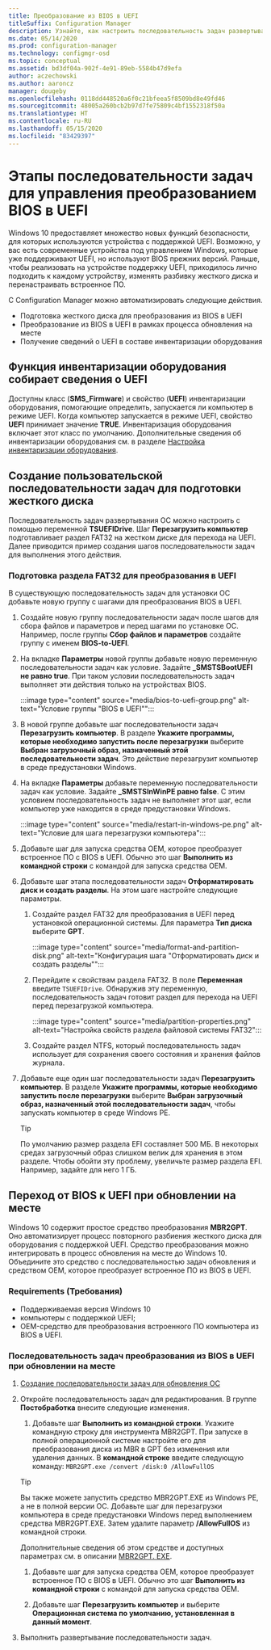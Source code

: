 ```yaml
---
title: Преобразование из BIOS в UEFI
titleSuffix: Configuration Manager
description: Узнайте, как настроить последовательность задач развертывания операционной системы для подготовки раздела FAT32 к переходу на UEFI.
ms.date: 05/14/2020
ms.prod: configuration-manager
ms.technology: configmgr-osd
ms.topic: conceptual
ms.assetid: bd3df04a-902f-4e91-89eb-5584b47d9efa
author: aczechowski
ms.author: aaroncz
manager: dougeby
ms.openlocfilehash: 0118dd448520a6f0c21bfeea5f8509bd8e49fd46
ms.sourcegitcommit: 48005a260bcb2b97d7fe75809c4bf1552318f50a
ms.translationtype: HT
ms.contentlocale: ru-RU
ms.lasthandoff: 05/15/2020
ms.locfileid: "83429397"
---
```

# <a name="task-sequence-steps-to-manage-bios-to-uefi-conversion"></a>Этапы последовательности задач для управления преобразованием BIOS в UEFI

Windows 10 предоставляет множество новых функций безопасности, для которых используются устройства с поддержкой UEFI. Возможно, у вас есть современные устройства под управлением Windows, которые уже поддерживают UEFI, но используют BIOS прежних версий. Раньше, чтобы реализовать на устройстве поддержку UEFI, приходилось лично подходить к каждому устройству, изменять разбивку жесткого диска и перенастраивать встроенное ПО.

С Configuration Manager можно автоматизировать следующие действия.

- Подготовка жесткого диска для преобразования из BIOS в UEFI
- Преобразование из BIOS в UEFI в рамках процесса обновления на месте
- Получение сведений о UEFI в составе инвентаризации оборудования

## <a name="hardware-inventory-collects-uefi-information"></a>Функция инвентаризации оборудования собирает сведения о UEFI

Доступны класс (**SMS_Firmware**) и свойство (**UEFI**) инвентаризации оборудования, помогающие определить, запускается ли компьютер в режиме UEFI. Когда компьютер запускается в режиме UEFI, свойство **UEFI** принимает значение **TRUE**. Инвентаризация оборудования включает этот класс по умолчанию. Дополнительные сведения об инвентаризации оборудования см. в разделе [Настройка инвентаризации оборудования](../../core/clients/manage/inventory/configure-hardware-inventory.md).

## <a name="create-a-custom-task-sequence-to-prepare-the-hard-drive"></a>Создание пользовательской последовательности задач для подготовки жесткого диска

Последовательность задач развертывания ОС можно настроить с помощью переменной **TSUEFIDrive**. Шаг **Перезагрузить компьютер** подготавливает раздел FAT32 на жестком диске для перехода на UEFI. Далее приводится пример создания шагов последовательности задач для выполнения этого действия.

### <a name="prepare-the-fat32-partition-for-the-conversion-to-uefi"></a>Подготовка раздела FAT32 для преобразования в UEFI

В существующую последовательность задач для установки ОС добавьте новую группу с шагами для преобразования BIOS в UEFI.

1. Создайте новую группу последовательности задач после шагов для сбора файлов и параметров и перед шагами по установке ОС. Например, после группы **Сбор файлов и параметров** создайте группу с именем **BIOS-to-UEFI**.

1. На вкладке **Параметры** новой группы добавьте новую переменную последовательности задач как условие. Задайте **_SMSTSBootUEFI не равно true**. При таком условии последовательность задач выполняет эти действия только на устройствах BIOS.

    :::image type="content" source="media/bios-to-uefi-group.png" alt-text="Условие группы "BIOS в UEFI"":::

1. В новой группе добавьте шаг последовательности задач **Перезагрузить компьютер**. В разделе **Укажите программы, которые необходимо запустить после перезагрузки** выберите **Выбран загрузочный образ, назначенный этой последовательности задач**. Это действие перезагрузит компьютер в среде предустановки Windows.

1. На вкладке **Параметры** добавьте переменную последовательности задач как условие. Задайте **_SMSTSInWinPE равно false**. С этим условием последовательность задач не выполняет этот шаг, если компьютер уже находится в среде предустановки Windows.

    :::image type="content" source="media/restart-in-windows-pe.png" alt-text="Условие для шага перезагрузки компьютера":::

1. Добавьте шаг для запуска средства OEM, которое преобразует встроенное ПО с BIOS в UEFI. Обычно это шаг **Выполнить из командной строки** с командой для запуска средства OEM.

1. Добавьте шаг этапа последовательности задач **Отформатировать диск и создать разделы**. На этом шаге настройте следующие параметры.

    1. Создайте раздел FAT32 для преобразования в UEFI перед установкой операционной системы. Для параметра **Тип диска** выберите **GPT**.

        :::image type="content" source="media/format-and-partition-disk.png" alt-text="Конфигурация шага "Отформатировать диск и создать разделы"":::

    1. Перейдите к свойствам раздела FAT32. В поле **Переменная** введите `TSUEFIDrive`. Обнаружив эту переменную, последовательность задач готовит раздел для перехода на UEFI перед перезагрузкой компьютера.

        :::image type="content" source="media/partition-properties.png" alt-text="Настройка свойств раздела файловой системы FAT32":::

    1. Создайте раздел NTFS, который последовательность задач использует для сохранения своего состояния и хранения файлов журнала.

1. Добавьте еще один шаг последовательности задач **Перезагрузить компьютер**. В разделе **Укажите программы, которые необходимо запустить после перезагрузки** выберите **Выбран загрузочный образ, назначенный этой последовательности задач**, чтобы запускать компьютер в среде Windows PE.

    > [!TIP]
    > По умолчанию размер раздела EFI составляет 500 МБ. В некоторых средах загрузочный образ слишком велик для хранения в этом разделе. Чтобы обойти эту проблему, увеличьте размер раздела EFI. Например, задайте для него 1 ГБ.<!-- SCCMDocs#1024 -->

## <a name="convert-from-bios-to-uefi-during-in-place-upgrade"></a><a name="bkmk_ipu"></a> Переход от BIOS к UEFI при обновлении на месте

Windows 10 содержит простое средство преобразования **MBR2GPT**. Оно автоматизирует процесс повторного разбиения жесткого диска для оборудования с поддержкой UEFI. Средство преобразования можно интегрировать в процесс обновления на месте до Windows 10. Объедините это средство с последовательностью задач обновления и средством OEM, которое преобразует встроенное ПО из BIOS в UEFI.

### <a name="requirements"></a>Requirements (Требования)

- Поддерживаемая версия Windows 10
- компьютеры с поддержкой UEFI;
- OEM-средство для преобразования встроенного ПО компьютера из BIOS в UEFI.

### <a name="process-to-convert-from-bios-to-uefi-during-an-in-place-upgrade-task-sequence"></a>Последовательность задач преобразования из BIOS в UEFI при обновлении на месте

1. [Создание последовательности задач для обновления ОС](create-a-task-sequence-to-upgrade-an-operating-system.md)

1. Откройте последовательность задач для редактирования. В группе **Постобработка** внесите следующие изменения.

    1. Добавьте шаг **Выполнить из командной строки**. Укажите командную строку для инструмента MBR2GPT. При запуске в полной операционной системе настройте его для преобразования диска из MBR в GPT без изменения или удаления данных. В **командной строке** введите следующую команду: `MBR2GPT.exe /convert /disk:0 /AllowFullOS`

    > [!TIP]
    > Вы также можете запустить средство MBR2GPT.EXE из Windows PE, а не в полной версии ОС. Добавьте шаг для перезагрузки компьютера в среде предустановки Windows перед выполнением средства MBR2GPT.EXE. Затем удалите параметр **/AllowFullOS** из командной строки.

    Дополнительные сведения об этом средстве и доступных параметрах см. в описании [MBR2GPT. EXE](https://docs.microsoft.com/windows/deployment/mbr-to-gpt).

    1. Добавьте шаг для запуска средства OEM, которое преобразует встроенное ПО с BIOS в UEFI. Обычно это шаг **Выполнить из командной строки** с командой для запуска средства OEM.

    1. Добавьте шаг **Перезагрузить компьютер** и выберите **Операционная система по умолчанию, установленная в данный момент**.

1. Выполнить развертывание последовательности задач.
